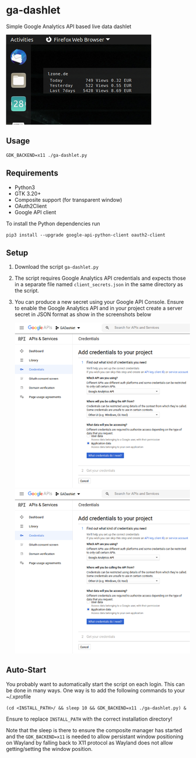 # ga-dashlet

Simple Google Analytics API based live data dashlet

![Screenshot](screenshot.png)

## Usage

    GDK_BACKEND=x11 ./ga-dashlet.py

## Requirements

- Python3
- GTK 3.20+
- Composite support (for transparent window)
- OAuth2Client
- Google API client

To install the Python dependencies run

    pip3 install --upgrade google-api-python-client oauth2-client

## Setup

1. Download the script `ga-dashlet.py`

2. The script requires Google Analytics API credentials and expects
   those in a separate file named `client_secrets.json` in the same
   directory as the script.

3. You can produce a new secret using your Google API Console. Ensure
   to enable the Google Analytics API and in your project create a
   server secret in JSON format as show in the screenshots below
   
   ![Google API setup part 1](ga-dashlet-setup1.png)
   ![Google API setup part 2](ga-dashlet-setup1.png)
   
## Auto-Start

You probably want to automatically start the script on each login.
This can be done in many ways. One way is to add the following commands
to your ~/.xprofile

    (cd <INSTALL_PATH>/ && sleep 10 && GDK_BACKEND=x11 ./ga-dashlet.py) &

Ensure to replace `INSTALL_PATH` with the correct installation directory!

Note that the sleep is there to ensure the composite manager has started
and the `GDK_BACKEND=x11` is needed to allow persistant window positioning
on Wayland by falling back to X11 protocol as Wayland does not allow
getting/setting the window position.
